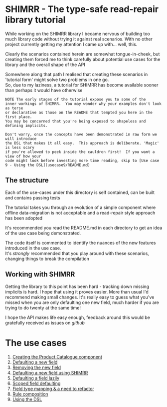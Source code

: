 # SHIMRR - The type-safe read-repair library tutorial

While working on the SHIMRR library I became nervous of building too much library code without trying it against real scenarios.
With no other project currently getting my attention I came up with... well, this.

Clearly the scenarios contained herein are somewhat tongue-in-cheek, but creating them forced me to think carefully
about potential use cases for the library and the overall shape of the API

Somewhere along that path I realised that creating these scenarios in 'tutorial form' might solve two problems in one go.  
So, due to my laziness, a tutorial for SHIMRR has become available sooner than perhaps it would have otherwise

    NOTE The early stages of the tutorial expose you to some of the 
    inner workings of SHIMRR.  You may wonder why your examples don't look as terse
    or declarative as those on the README that tempted you here in the first place.
    You may be concerned that you're being exposed to shapeless and defining implicits.
            
    Don't worry, once the concepts have been demonstrated in raw form we will introduce
    the DSL that makes it all easy.  This approach is deliberate. 'Magic' is less scary
    if you're allowed to peek inside the cauldron first!  If you want a view of how your
    code might look before investing more time reading, skip to [Use case 9 - Using the DSL](usecase9/README.md)
    
    

## The structure

Each of the use-cases under this directory is self contained, can be built and contains passing tests

The tutorial takes you through an evolution of a simple component where offline data-migration is not acceptable
and a read-repair style approach has been adopted

It's recommended you read the README.md in each directory to get an idea of the use case being demonstrated.

The code itself is commented to identify the nuances of the new features introduced in the use case.  
It's *strongly* recommended that you play around with these scenarios, changing things to break the compilation

## Working with SHIMRR

Getting the library to this point has been hard - tracking down missing implicits is hard.  I hope that using it
proves easier.  More than usual I'd recommend making small changes.  It's really easy to guess what you've missed
when you are only defaulting one new field, much harder if you are trying to do twenty at the same time!

I hope the API makes life easy enough, feedback around this would be gratefully received as issues on *github*
 
# The use cases

1. [Creating the Product Catalogue component](usecase1/README.md)
2. [Defaulting a new field](usecase2/README.md)
3. [Removing the new field](usecase3/README.md)
4. [Defaulting a new field using SHIMRR](usecase4/README.md)
5. [Defaulting a field lazily](usecase5/README.md)    
6. [Scoped field defaulting](usecase6/README.md)
7. [Field type mapping & a need to refactor](usecase7/README.md)
8. [Rule composition](usecase8/README.md)
9. [Using the DSL](usecase9/README.md)
  